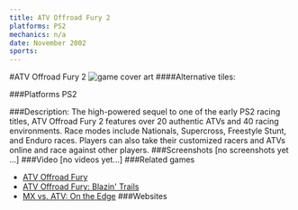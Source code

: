 ```yaml
---
title: ATV Offroad Fury 2
platforms: PS2
mechanics: n/a
date: November 2002
sports: 
---
```

#ATV Offroad Fury 2
![game cover art](//images.igdb.com/igdb/image/upload/t_cover_big/vbtpwwf1rsknqygstq0g.jpg "Logo Title Text 1")
####Alternative tiles:

###Platforms
PS2

###Description:
The high-powered sequel to one of the early PS2 racing titles, ATV Offroad Fury 2 features over 20 authentic ATVs and 40 racing environments. Race modes include Nationals, Supercross, Freestyle Stunt, and Enduro races. Players can also take their customized racers and ATVs online and race against other players.
###Screenshots
[no screenshots yet ...]
###Video
[no videos yet...]
###Related games
* [ATV Offroad Fury](/games/atv-offroad-fury-8269/)
* [ATV Offroad Fury: Blazin' Trails](/games/atv-offroad-fury-blazin-trails-8272/)
* [MX vs. ATV: On the Edge](/games/mx-vs-atv-on-the-edge-18267/)
###Websites

